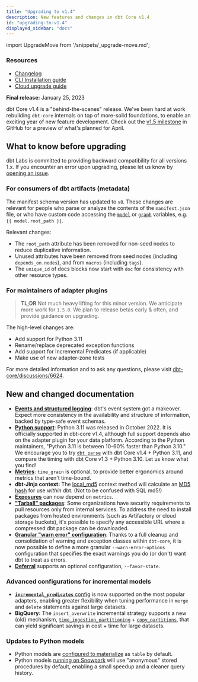 ```yaml
---
title: "Upgrading to v1.4"
description: New features and changes in dbt Core v1.4
id: "upgrading-to-v1.4"
displayed_sidebar: "docs"
---
```


import UpgradeMove from '/snippets/_upgrade-move.md';

<UpgradeMove />

### Resources

- [Changelog](https://github.com/dbt-labs/dbt-core/blob/1.4.latest/CHANGELOG.md)
- [CLI Installation guide](/docs/core/installation)
- [Cloud upgrade guide](/docs/dbt-versions/upgrade-core-in-cloud)

**Final release:** January 25, 2023

dbt Core v1.4 is a "behind-the-scenes" release. We've been hard at work rebuilding `dbt-core` internals on top of more-solid foundations, to enable an exciting year of new feature development. Check out the [v1.5 milestone](https://github.com/dbt-labs/dbt-core/milestone/82) in GitHub for a preview of what's planned for April.

## What to know before upgrading

dbt Labs is committed to providing backward compatibility for all versions 1.x. If you encounter an error upon upgrading, please let us know by [opening an issue](https://github.com/dbt-labs/dbt-core/issues/new).

### For consumers of dbt artifacts (metadata)

The manifest schema version has updated to `v8`. These changes are relevant for people who parse or analyze the contents of the `manifest.json` file, or who have custom code accessing the [`model`](https://docs.getdbt.com/reference/dbt-jinja-functions/model) or [`graph`](https://docs.getdbt.com/reference/dbt-jinja-functions/graph) variables, e.g. `{{ model.root_path }}`.

Relevant changes:
- The `root_path` attribute has been removed for non-seed nodes to reduce duplicative information.
- Unused attributes have been removed from seed nodes (including `depends_on.nodes`), and from `macros`  (including `tags`).
- The `unique_id` of docs blocks now start with `doc` for consistency with other resource types.

### For maintainers of adapter plugins

> **TL;DR** Not much heavy lifting for this minor version. We anticipate more work for `1.5.0`. We plan to release betas early & often, and provide guidance on upgrading.

The high-level changes are:
- Add support for Python 3.11
- Rename/replace deprecated exception functions
- Add support for Incremental Predicates (if applicable)
- Make use of new adapter-zone tests

For more detailed information and to ask any questions, please visit [dbt-core/discussions/6624](https://github.com/dbt-labs/dbt-core/discussions/6624).

## New and changed documentation

- [**Events and structured logging**](/reference/events-logging): dbt's event system got a makeover. Expect more consistency in the availability and structure of information, backed by type-safe event schemas.
- [**Python support**](/faqs/Core/install-python-compatibility): Python 3.11 was released in October 2022. It is officially supported in dbt-core v1.4, although full support depends also on the adapter plugin for your data platform. According to the Python maintainers, "Python 3.11 is between 10-60% faster than Python 3.10." We encourage you to try [`dbt parse`](/reference/commands/parse) with dbt Core v1.4 + Python 3.11, and compare the timing with dbt Core v1.3 + Python 3.10. Let us know what you find!
- [**Metrics**](/docs/build/metrics): `time_grain` is optional, to provide better ergonomics around metrics that aren't time-bound.
- **dbt-Jinja context:** The [local_md5](/reference/dbt-jinja-functions/local_md5) context method will calculate an [MD5 hash](https://en.wikipedia.org/wiki/MD5) for use _within_ dbt. (Not to be confused with SQL md5!)
- [**Exposures**](/docs/build/exposures) can now depend on `metrics`.
- [**"Tarball" packages**](/docs/build/packages#internally-hosted-tarball-URL): Some organizations have security requirements to pull resources only from internal services. To address the need to install packages from hosted environments (such as Artifactory or cloud storage buckets), it's possible to specify any accessible URL where a compressed dbt package can be downloaded.
- [**Granular "warn error" configuration**](/reference/global-configs/warnings): Thanks to a full cleanup and consolidation of warning and exception classes within `dbt-core`, it is now possible to define a more granular `--warn-error-options` configuration that specifies the exact warnings you do (or don't) want dbt to treat as errors.
- [**Deferral**](/reference/node-selection/defer#favor-state) supports an optional configuration, `--favor-state`.

### Advanced configurations for incremental models

- [**`incremental_predicates`** config](/docs/build/incremental-models#about-incremental_predicates) is now supported on the most popular adapters, enabling greater flexibility when tuning performance in `merge` and `delete` statements against large datasets.
- **BigQuery:** The `insert_overwrite` incremental strategy supports a new (old) mechanism, [`time_ingestion_partitioning`](/reference/resource-configs/bigquery-configs#partitioning-by-an-ingestion-date-or-timestamp) + [`copy_partitions`](#copying-ingestion-time-partitions), that can yield significant savings in cost + time for large datasets.

### Updates to Python models

- Python models are [configured to materialize](/docs/build/python-models) as `table` by default.
- Python models [running on Snowpark](/docs/build/python-models) will use "anonymous" stored procedures by default, enabling a small speedup and a cleaner query history.
